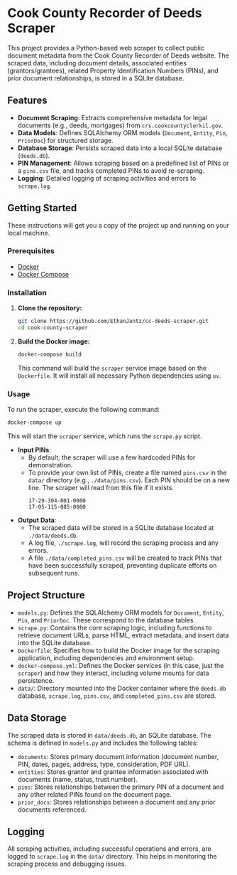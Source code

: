 # Cook County Recorder of Deeds Scraper

This project provides a Python-based web scraper to collect public document metadata from the Cook County Recorder of Deeds website. The scraped data, including document details, associated entities (grantors/grantees), related Property Identification Numbers (PINs), and prior document relationships, is stored in a SQLite database.

## Features

*   **Document Scraping**: Extracts comprehensive metadata for legal documents (e.g., deeds, mortgages) from `crs.cookcountyclerkil.gov`.
*   **Data Models**: Defines SQLAlchemy ORM models (`Document`, `Entity`, `Pin`, `PriorDoc`) for structured storage.
*   **Database Storage**: Persists scraped data into a local SQLite database (`deeds.db`).
*   **PIN Management**: Allows scraping based on a predefined list of PINs or a `pins.csv` file, and tracks completed PINs to avoid re-scraping.
*   **Logging**: Detailed logging of scraping activities and errors to `scrape.log`.

## Getting Started

These instructions will get you a copy of the project up and running on your local machine.

### Prerequisites

*   [Docker](https://docs.docker.com/get-docker/)
*   [Docker Compose](https://docs.docker.com/compose/install/)

### Installation

1.  **Clone the repository:**

    ```bash
    git clone https://github.com/EthanJantz/cc-deeds-scraper.git
    cd cook-county-scraper
    ```

2.  **Build the Docker image:**

    ```bash
    docker-compose build
    ```

    This command will build the `scraper` service image based on the `Dockerfile`. It will install all necessary Python dependencies using `uv`.

### Usage

To run the scraper, execute the following command:

```bash
docker-compose up
```

This will start the `scraper` service, which runs the `scrape.py` script.

*   **Input PINs**:
    *   By default, the scraper will use a few hardcoded PINs for demonstration.
    *   To provide your own list of PINs, create a file named `pins.csv` in the `data/` directory (e.g., `./data/pins.csv`). Each PIN should be on a new line. The scraper will read from this file if it exists.
        ```
        17-29-304-001-0000
        17-05-115-085-0000
        ```
*   **Output Data**:
    *   The scraped data will be stored in a SQLite database located at `./data/deeds.db`.
    *   A log file, `./scrape.log`, will record the scraping process and any errors.
    *   A file `./data/completed_pins.csv` will be created to track PINs that have been successfully scraped, preventing duplicate efforts on subsequent runs.

## Project Structure

*   `models.py`: Defines the SQLAlchemy ORM models for `Document`, `Entity`, `Pin`, and `PriorDoc`. These correspond to the database tables.
*   `scrape.py`: Contains the core scraping logic, including functions to retrieve document URLs, parse HTML, extract metadata, and insert data into the SQLite database.
*   `Dockerfile`: Specifies how to build the Docker image for the scraping application, including dependencies and environment setup.
*   `docker-compose.yml`: Defines the Docker services (in this case, just the `scraper`) and how they interact, including volume mounts for data persistence.
*   `data/`: Directory mounted into the Docker container where the `deeds.db` database, `scrape.log`, `pins.csv`, and `completed_pins.csv` are stored.

## Data Storage

The scraped data is stored in `data/deeds.db`, an SQLite database. The schema is defined in `models.py` and includes the following tables:

*   `documents`: Stores primary document information (document number, PIN, dates, pages, address, type, consideration, PDF URL).
*   `entities`: Stores grantor and grantee information associated with documents (name, status, trust number).
*   `pins`: Stores relationships between the primary PIN of a document and any other related PINs found on the document page.
*   `prior_docs`: Stores relationships between a document and any prior documents referenced.

## Logging

All scraping activities, including successful operations and errors, are logged to `scrape.log` in the `data/` directory. This helps in monitoring the scraping process and debugging issues.
